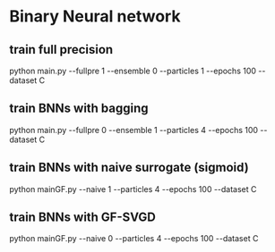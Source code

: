 # Binary Neural network
## train full precision
python main.py --fullpre 1 --ensemble 0 --particles 1 --epochs 100  --dataset C
## train BNNs with bagging 
python main.py --fullpre 0 --ensemble 1 --particles 4 --epochs 100  --dataset C
## train BNNs with naive surrogate (sigmoid)
python mainGF.py --naive 1 --particles 4 --epochs 100  --dataset C
## train BNNs with GF-SVGD
python mainGF.py --naive 0 --particles 4 --epochs 100  --dataset C